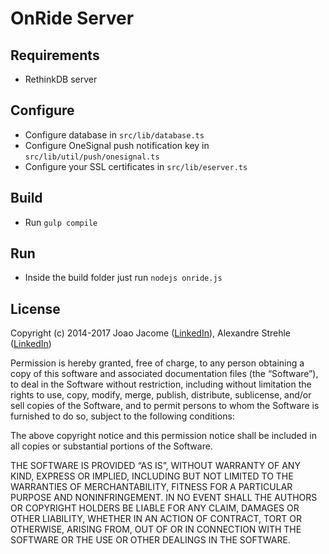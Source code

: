 # OnRide Server

## Requirements

* RethinkDB server

## Configure

* Configure database in `src/lib/database.ts`
* Configure OneSignal push notification key in `src/lib/util/push/onesignal.ts`
* Configure your SSL certificates in `src/lib/eserver.ts`

## Build 

* Run `gulp compile`

## Run

* Inside the build folder just run `nodejs onride.js`

## License

Copyright (c) 2014-2017 Joao Jacome ([LinkedIn](https://www.linkedin.com/in/joao-jacome)), Alexandre Strehle ([LinkedIn](https://www.linkedin.com/in/alexandre-strehle-b40a4121/))

Permission is hereby granted, free of charge, to any person obtaining a copy of this software and associated documentation files (the “Software”), to deal in the Software without restriction, including without limitation the rights to use, copy, modify, merge, publish, distribute, sublicense, and/or sell copies of the Software, and to permit persons to whom the Software is furnished to do so, subject to the following conditions:

The above copyright notice and this permission notice shall be included in all copies or substantial portions of the Software.

THE SOFTWARE IS PROVIDED “AS IS”, WITHOUT WARRANTY OF ANY KIND, EXPRESS OR IMPLIED, INCLUDING BUT NOT LIMITED TO THE WARRANTIES OF MERCHANTABILITY, FITNESS FOR A PARTICULAR PURPOSE AND NONINFRINGEMENT. IN NO EVENT SHALL THE AUTHORS OR COPYRIGHT HOLDERS BE LIABLE FOR ANY CLAIM, DAMAGES OR OTHER LIABILITY, WHETHER IN AN ACTION OF CONTRACT, TORT OR OTHERWISE, ARISING FROM, OUT OF OR IN CONNECTION WITH THE SOFTWARE OR THE USE OR OTHER DEALINGS IN THE SOFTWARE.